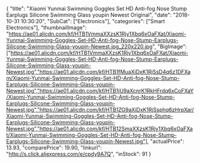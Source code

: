 {
	"title": "Xiaomi Yunmai Swimming Goggles Set HD Anti-fog Nose Stump Earplugs Silicone Swimming Glass youpin Newest Original",
	"date": "2018-10-31 10:30:20",
	"SubCat": ["Electronics"],
	"categories": ["Smart Electronics"],
	"thumbnailImage": "https://ae01.alicdn.com/kf/HTB1VmmaXXzsK1Rjy1Xbq6xOaFXat/Xiaomi-Yunmai-Swimming-Goggles-Set-HD-Anti-fog-Nose-Stump-Earplugs-Silicone-Swimming-Glass-youpin-Newest.jpg_220x220.jpg",
	"BigImage": ["https://ae01.alicdn.com/kf/HTB1VmmaXXzsK1Rjy1Xbq6xOaFXat/Xiaomi-Yunmai-Swimming-Goggles-Set-HD-Anti-fog-Nose-Stump-Earplugs-Silicone-Swimming-Glass-youpin-Newest.jpg","https://ae01.alicdn.com/kf/HTB1fMuaXiDxK1RjSsD4q6z1DFXam/Xiaomi-Yunmai-Swimming-Goggles-Set-HD-Anti-fog-Nose-Stump-Earplugs-Silicone-Swimming-Glass-youpin-Newest.jpg","https://ae01.alicdn.com/kf/HTB1jU9aXcnrK1RkHFrdq6xCoFXaY/Xiaomi-Yunmai-Swimming-Goggles-Set-HD-Anti-fog-Nose-Stump-Earplugs-Silicone-Swimming-Glass-youpin-Newest.jpg","https://ae01.alicdn.com/kf/HTB1ZG9aXiDxK1RjSsphq6zHrpXar/Xiaomi-Yunmai-Swimming-Goggles-Set-HD-Anti-fog-Nose-Stump-Earplugs-Silicone-Swimming-Glass-youpin-Newest.jpg","https://ae01.alicdn.com/kf/HTB12SmaXXzsK1Rjy1Xbq6xOaFXat/Xiaomi-Yunmai-Swimming-Goggles-Set-HD-Anti-fog-Nose-Stump-Earplugs-Silicone-Swimming-Glass-youpin-Newest.jpg"],
	"actualPrice": 13.93,
	"comparePrice": 19.90,
	"linkurl": "http://s.click.aliexpress.com/e/cpdy9A7Q",
	"inStock": 91
}
